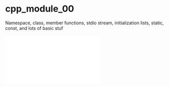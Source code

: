 # cpp_module_00
Namespace, class, member functions, stdio stream, initialization lists, static, const, and lots of basic stuf

<embed src="es_subject.pdf" type="application/pdf">

